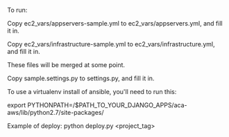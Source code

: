 To run:

  Copy ec2_vars/appservers-sample.yml to ec2_vars/appservers.yml, and fill it in.

  Copy ec2_vars/infrastructure-sample.yml to ec2_vars/infrastructure.yml, and fill it in.

These files will be merged at some point.

  Copy sample.settings.py to settings.py, and fill it in.

To use a virtualenv install of ansible, you'll need to run this:

  export PYTHONPATH=/$PATH_TO_YOUR_DJANGO_APPS/aca-aws/lib/python2.7/site-packages/

Example of deploy:
  python deploy.py <project_tag>
